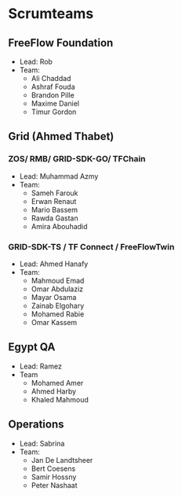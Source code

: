 # Scrumteams

## FreeFlow Foundation
  
  - Lead: Rob
  - Team:  
    - Ali Chaddad
    - Ashraf Fouda
    - Brandon Pille
    - Maxime Daniel 
    - Timur Gordon

## Grid (Ahmed Thabet)
### ZOS/ RMB/ GRID-SDK-GO/ TFChain

- Lead:  Muhammad Azmy
- Team:
  - Sameh Farouk
  - Erwan Renaut
  - Mario Bassem
  - Rawda Gastan
  - Amira Abouhadid
 
### GRID-SDK-TS / TF Connect / FreeFlowTwin

- Lead:  Ahmed Hanafy
- Team:
  - Mahmoud Emad
  - Omar Abdulaziz
  - Mayar Osama
  - Zainab Elgohary
  - Mohamed Rabie
  - Omar Kassem

## Egypt QA

- Lead: Ramez
- Team
  - Mohamed Amer
  - Ahmed Harby
  - Khaled Mahmoud      

## Operations

  - Lead: Sabrina
  - Team:
    - Jan De Landtsheer
    - Bert Coesens
    - Samir Hossny
    - Peter Nashaat
